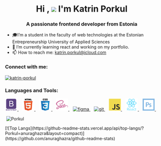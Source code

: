<h1 align="center"> Hi , <img src="https://raw.githubusercontent.com/MartinHeinz/MartinHeinz/master/wave.gif" width="30px"> I'm Katrin Porkul </h1>
<h3 align="center">A passionate frontend developer from Estonia</h3>

- 🎓I’m a student in the faculty of web technologies at the Estonian Entrepreneurship University of Applied Sciences
- 🌱 I’m currently learning react and working on my portfolio.
- 📫 How to reach me: katrin.porkul@icloud.com

<h3 align="left">Connect with me:</h3>
<p align="left">
  <a href="https://www.linkedin.com/in/katrin-porkul-0bb99a1ba/" target="blank"><img align="center" src="https://raw.githubusercontent.com/rahuldkjain/github-profile-readme-generator/master/src/images/icons/Social/linked-in-alt.svg" alt="katrin-porkul" height="30" width="40" /></a>
</p>

<h3 align="left">Languages and Tools:</h3>
<p align="center"> 
  <a href="https://getbootstrap.com" target="_blank"> 
    <img src="https://raw.githubusercontent.com/devicons/devicon/master/icons/bootstrap/bootstrap-plain-wordmark.svg" alt="bootstrap" width="40" height="40"/> 
  </a> &nbsp;&nbsp;
    <a href="https://www.w3.org/html/" target="_blank"> 
    <img src="https://raw.githubusercontent.com/devicons/devicon/master/icons/html5/html5-original-wordmark.svg" alt="html5" width="40" height="40"/> 
  </a> &nbsp;&nbsp;
  <a href="https://www.w3schools.com/css/" target="_blank"> 
    <img src="https://raw.githubusercontent.com/devicons/devicon/master/icons/css3/css3-original-wordmark.svg" alt="css3" width="40" height="40"/> 
  </a> &nbsp;&nbsp;
    <a href="https://sass-lang.com" target="_blank"> 
    <img src="https://raw.githubusercontent.com/devicons/devicon/master/icons/sass/sass-original.svg" alt="sass" width="40" height="40"/> 
  </a> &nbsp;&nbsp;
  <a href="https://www.figma.com/" target="_blank"> 
    <img src="https://www.vectorlogo.zone/logos/figma/figma-icon.svg" alt="figma" width="40" height="40"/> 
  </a> &nbsp;&nbsp;
  <a href="https://git-scm.com/" target="_blank"> 
    <img src="https://www.vectorlogo.zone/logos/git-scm/git-scm-icon.svg" alt="git" width="40" height="40"/> 
  </a> &nbsp;&nbsp;
  <a href="https://developer.mozilla.org/en-US/docs/Web/JavaScript" target="_blank"> 
    <img src="https://raw.githubusercontent.com/devicons/devicon/master/icons/javascript/javascript-original.svg" alt="javascript" width="40" height="40"/> 
  </a> &nbsp;&nbsp;
    <a href="https://reactjs.org/" target="_blank"> 
    <img src="https://raw.githubusercontent.com/devicons/devicon/master/icons/react/react-original-wordmark.svg" alt="react" width="40" height="40"/> 
  </a> &nbsp;&nbsp;
  <a href="https://www.photoshop.com/en" target="_blank"> <img src="https://raw.githubusercontent.com/devicons/devicon/master/icons/photoshop/photoshop-line.svg" alt="photoshop" width="40" height="40"/> 
  </a> &nbsp;&nbsp;
</p>

<p>&nbsp;<img align="center" src="https://github-readme-stats.vercel.app/api?username=Porkul&show_icons=true&locale=en" alt="Porkul" /></p>
[![Top Langs](https://github-readme-stats.vercel.app/api/top-langs/?Porkul=anuraghazra&layout=compact)](https://github.com/anuraghazra/github-readme-stats)
